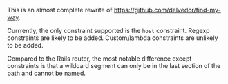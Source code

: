 This is an almost complete rewrite of https://github.com/delvedor/find-my-way.

Currrently, the only constraint supported is the `host` constraint. Regexp constraints are likely to be added. Custom/lambda constraints are unlikely to be added.

Compared to the Rails router, the most notable difference except constraints is that a wildcard segment can only be in the last section of the path and cannot be named.
